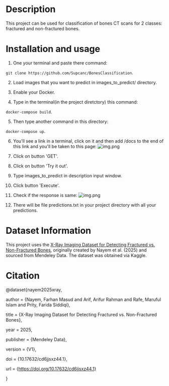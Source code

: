 # Description

This project can be used for classification of bones CT scans for 2 classes: fractured and non-fractured bones.

# Installation and usage

1. One your terminal and paste there command: 

```git clone https://github.com/Supcanc/BonesClassification```.


2. Load images that you want to predict in images_to_predict/ directory.


3. Enable your Docker.


4. Type in the terminal(in the project diretctory) this command: 

```docker-compose build```.


5. Then type another command in this directory:

```docker-compose up```.


6. You'll see a link in a terminal, click on it and then add /docs to the end of this link and you'll be taken to this page:
![img.png](images_for_readme/main_page.png)
7. Click on button 'GET'.


8. Click on button 'Try it out'.


9. Type images_to_predict in description input window.


10. Click button 'Execute'.


11. Check if the response is same:
![img.png](images_for_readme/response.png)
12. There will be file predictions.txt in your project directory with all your predictions.

# Dataset Information

This project uses the [X-Ray Imaging Dataset for Detecting Fractured vs. Non-Fractured Bones](https://www.kaggle.com/datasets/foyez767/x-ray-images-of-fractured-and-healthy-bones), originally created by Nayem et al. (2025) and sourced from Mendeley Data. The dataset was obtained via Kaggle.

# Citation

@dataset{nayem2025xray,

  author       = {Nayem, Farhan Masud and Arif, Arifur Rahman and Rafe, Maruful Islam and Prity, Farida Siddiqi},

  title        = {X-Ray Imaging Dataset for Detecting Fractured vs. Non-Fractured Bones},

  year         = 2025,

  publisher    = {Mendeley Data},

  version      = {V1},

  doi          = {10.17632/cd6jjsxz44.1},

  url          = {https://doi.org/10.17632/cd6jjsxz44.1}

}
